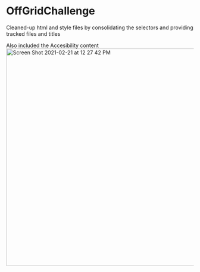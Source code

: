 # OffGridChallenge

Cleaned-up html and style files by consolidating the selectors and providing tracked files and titles

Also included the Accesibility content
<img width="583" alt="Screen Shot 2021-02-21 at 12 27 42 PM" src="https://user-images.githubusercontent.com/78574452/108637655-6a97e300-7440-11eb-8235-bc4f5e2197c1.png">
